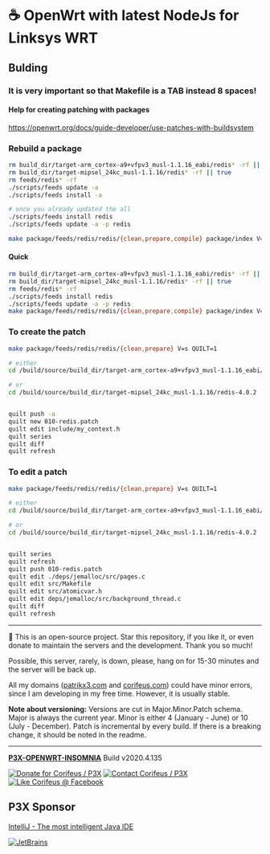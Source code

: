 [//]: #@corifeus-header

# ☕ OpenWrt with latest NodeJs for Linksys WRT

                        
[//]: #@corifeus-header:end
## Bulding

### It is very important so that Makefile is a TAB instead 8 spaces!   

#### Help for creating patching with packages
https://openwrt.org/docs/guide-developer/use-patches-with-buildsystem   
  

### Rebuild a package
```bash
rm build_dir/target-arm_cortex-a9+vfpv3_musl-1.1.16_eabi/redis* -rf || true
rm build_dir/target-mipsel_24kc_musl-1.1.16/redis* -rf || true
rm feeds/redis* -rf
./scripts/feeds update -a
./scripts/feeds install -a

# once you already updated the all
./scripts/feeds install redis
./scripts/feeds update -a -p redis

make package/feeds/redis/redis/{clean,prepare,compile} package/index V=s
```

#### Quick

```bash
rm build_dir/target-arm_cortex-a9+vfpv3_musl-1.1.16_eabi/redis* -rf || true
rm build_dir/target-mipsel_24kc_musl-1.1.16/redis* -rf || true
rm feeds/redis* -rf
./scripts/feeds install redis
./scripts/feeds update -a -p redis
make package/feeds/redis/redis/{clean,prepare,compile} package/index V=s
```  
  
### To create the patch

```bash
make package/feeds/redis/redis/{clean,prepare} V=s QUILT=1

# either
cd /build/source/build_dir/target-arm_cortex-a9+vfpv3_musl-1.1.16_eabi/redis-4.0.2/

# or
cd /build/source/build_dir/target-mipsel_24kc_musl-1.1.16/redis-4.0.2


quilt push -a
quilt new 010-redis.patch
quilt edit include/my_context.h  
quilt series
quilt diff
quilt refresh
```

### To edit a patch

```bash
make package/feeds/redis/redis/{clean,prepare} V=s QUILT=1

# either
cd /build/source/build_dir/target-arm_cortex-a9+vfpv3_musl-1.1.16_eabi/redis-4.0.2/

# or
cd /build/source/build_dir/target-mipsel_24kc_musl-1.1.16/redis-4.0.2


quilt series
quilt refresh
quilt push 010-redis.patch
quilt edit ./deps/jemalloc/src/pages.c 
quilt edit src/Makefile 
quilt edit src/atomicvar.h
quilt edit deps/jemalloc/src/background_thread.c 
quilt diff
quilt refresh
```

[//]: #@corifeus-footer

---

🙏 This is an open-source project. Star this repository, if you like it, or even donate to maintain the servers and the development. Thank you so much!

Possible, this server, rarely, is down, please, hang on for 15-30 minutes and the server will be back up.

All my domains ([patrikx3.com](https://patrikx3.com) and [corifeus.com](https://corifeus.com)) could have minor errors, since I am developing in my free time. However, it is usually stable.

**Note about versioning:** Versions are cut in Major.Minor.Patch schema. Major is always the current year. Minor is either 4 (January - June) or 10 (July - December). Patch is incremental by every build. If there is a breaking change, it should be noted in the readme.


---

[**P3X-OPENWRT-INSOMNIA**](https://corifeus.com/openwrt-insomnia) Build v2020.4.135

[![Donate for Corifeus / P3X](https://img.shields.io/badge/Donate-Corifeus-003087.svg)](https://www.paypal.com/cgi-bin/webscr?cmd=_s-xclick&hosted_button_id=QZVM4V6HVZJW6)  [![Contact Corifeus / P3X](https://img.shields.io/badge/Contact-P3X-ff9900.svg)](https://www.patrikx3.com/en/front/contact) [![Like Corifeus @ Facebook](https://img.shields.io/badge/LIKE-Corifeus-3b5998.svg)](https://www.facebook.com/corifeus.software)


## P3X Sponsor

[IntelliJ - The most intelligent Java IDE](https://www.jetbrains.com/?from=patrikx3)

[![JetBrains](https://cdn.corifeus.com/assets/svg/jetbrains-logo.svg)](https://www.jetbrains.com/?from=patrikx3)




[//]: #@corifeus-footer:end
